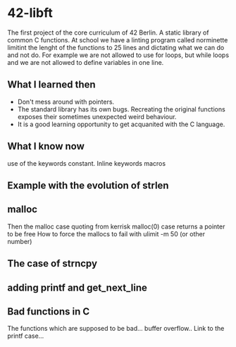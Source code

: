 # 42-libft

The first project of the core curriculum of 42 Berlin. A static library of common C functions. At school we have a linting program called norminette limitint the lenght of the functions to 25 lines and dictating what we can do and not do. For example we are not allowed to use for loops, but while loops and we are not allowed to define variables in one line.



## What I learned then
- Don't mess around with pointers.
- The standard library has its own bugs.  Recreating the original functions exposes their sometimes unexpected weird behaviour.
- It is a good learning opportunity to get acquanited with the C language.

## What I know now
use of the keywords constant.  Inline keywords macros


## Example with the evolution of strlen 


## malloc
Then the malloc case quoting from kerrisk malloc(0) case returns a pointer to be free
How to force the mallocs to fail with ulimit -m 50 (or other number)

## The case of strncpy 




## adding printf and get_next_line

## Bad functions in C
The functions which are supposed to be bad… buffer overflow..
Link to the printf case… 
